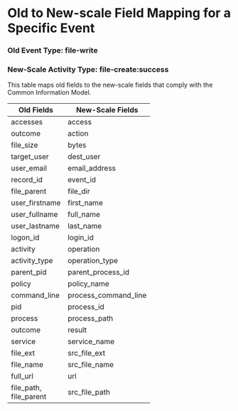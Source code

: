 Old to New-scale Field Mapping for a Specific Event
===================================================

### Old Event Type: file-write
### New-Scale Activity Type: file-create:success

This table maps old fields to the new-scale fields that comply with the Common Information Model.

| Old Fields                | New-Scale Fields     |
| ------------------------- | -------------------- |
| accesses                  | access               |
| outcome                   | action               |
| file_size                 | bytes                |
| target_user               | dest_user            |
| user_email                | email_address        |
| record_id                 | event_id             |
| file_parent               | file_dir             |
| user_firstname            | first_name           |
| user_fullname             | full_name            |
| user_lastname             | last_name            |
| logon_id                  | login_id             |
| activity                  | operation            |
| activity_type             | operation_type       |
| parent_pid                | parent_process_id    |
| policy                    | policy_name          |
| command_line              | process_command_line |
| pid                       | process_id           |
| process                   | process_path         |
| outcome                   | result               |
| service                   | service_name         |
| file_ext                  | src_file_ext         |
| file_name                 | src_file_name        |
| full_url                  | url                  |
| file_path,<br>file_parent | src_file_path        |